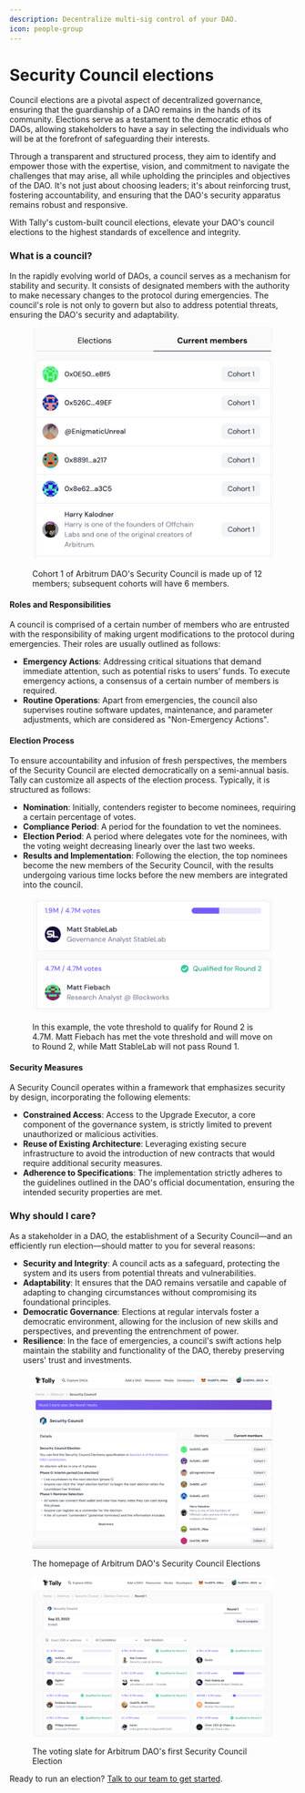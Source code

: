 ```yaml
---
description: Decentralize multi-sig control of your DAO.
icon: people-group
---
```


# Security Council elections

Council elections are a pivotal aspect of decentralized governance, ensuring that the guardianship of a DAO remains in the hands of its community. Elections serve as a testament to the democratic ethos of DAOs, allowing stakeholders to have a say in selecting the individuals who will be at the forefront of safeguarding their interests.&#x20;

Through a transparent and structured process, they aim to identify and empower those with the expertise, vision, and commitment to navigate the challenges that may arise, all while upholding the principles and objectives of the DAO. It's not just about choosing leaders; it's about reinforcing trust, fostering accountability, and ensuring that the DAO's security apparatus remains robust and responsive.

With Tally's custom-built council elections, elevate your DAO's council elections to the highest standards of excellence and integrity.

### What is a council?

In the rapidly evolving world of DAOs, a council serves as a mechanism for stability and security. It consists of designated members with the authority to make necessary changes to the protocol during emergencies. The council's role is not only to govern but also to address potential threats, ensuring the DAO's security and adaptability.

<figure><img src="../../../.gitbook/assets/image (124).png" alt=""><figcaption><p>Cohort 1 of Arbitrum DAO's Security Council is made up of 12 members; subsequent cohorts will have 6 members.</p></figcaption></figure>

#### Roles and Responsibilities

A council is comprised of a certain number of members who are entrusted with the responsibility of making urgent modifications to the protocol during emergencies. Their roles are usually outlined as follows:

* **Emergency Actions**: Addressing critical situations that demand immediate attention, such as potential risks to users' funds. To execute emergency actions, a consensus of a certain number of members is required.
* **Routine Operations**: Apart from emergencies, the council also supervises routine software updates, maintenance, and parameter adjustments, which are considered as "Non-Emergency Actions".

#### Election Process

To ensure accountability and infusion of fresh perspectives, the members of the Security Council are elected democratically on a semi-annual basis. Tally can customize all aspects of the election process. Typically, it is structured as follows:

* **Nomination**: Initially, contenders register to become nominees, requiring a certain percentage of votes.
* **Compliance Period**: A period for the foundation to vet the nominees.
* **Election Period**: A period where delegates vote for the nominees, with the voting weight decreasing linearly over the last two weeks.
* **Results and Implementation**: Following the election, the top nominees become the new members of the Security Council, with the results undergoing various time locks before the new members are integrated into the council.

<figure><img src="../../../.gitbook/assets/image (125).png" alt=""><figcaption><p>In this example, the vote threshold to qualify for Round 2 is 4.7M. Matt Fiebach has met the vote threshold and will move on to Round 2, while Matt StableLab will not pass Round 1.</p></figcaption></figure>

#### Security Measures

A Security Council operates within a framework that emphasizes security by design, incorporating the following elements:

* **Constrained Access**: Access to the Upgrade Executor, a core component of the governance system, is strictly limited to prevent unauthorized or malicious activities.
* **Reuse of Existing Architecture**: Leveraging existing secure infrastructure to avoid the introduction of new contracts that would require additional security measures.
* **Adherence to Specifications**: The implementation strictly adheres to the guidelines outlined in the DAO's official documentation, ensuring the intended security properties are met.

### Why should I care?

As a stakeholder in a DAO, the establishment of a Security Council—and an efficiently run election—should matter to you for several reasons:

* **Security and Integrity**: A council acts as a safeguard, protecting the system and its users from potential threats and vulnerabilities.
* **Adaptability**: It ensures that the DAO remains versatile and capable of adapting to changing circumstances without compromising its foundational principles.
* **Democratic Governance**: Elections at regular intervals foster a democratic environment, allowing for the inclusion of new skills and perspectives, and preventing the entrenchment of power.
* **Resilience**: In the face of emergencies, a council's swift actions help maintain the stability and functionality of the DAO, thereby preserving users' trust and investments.

<figure><img src="../../../.gitbook/assets/image (126).png" alt=""><figcaption><p>The homepage of Arbitrum DAO's Security Council Elections</p></figcaption></figure>

<figure><img src="../../../.gitbook/assets/image (127).png" alt=""><figcaption><p>The voting slate for Arbitrum DAO's first Security Council Election</p></figcaption></figure>

Ready to run an election? [Talk to our team to get started](http://tally.xyz/contact).
